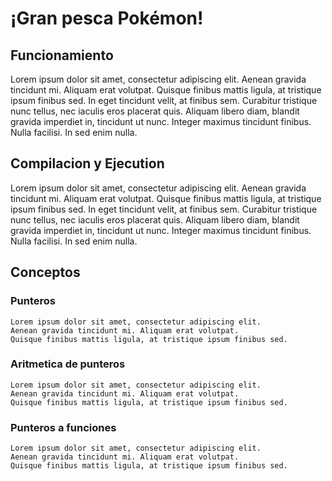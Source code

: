 # ¡Gran pesca Pokémon!

## Funcionamiento

  Lorem ipsum dolor sit amet, consectetur adipiscing elit. Aenean gravida tincidunt mi. Aliquam erat volutpat. Quisque finibus mattis ligula, at tristique ipsum finibus sed. In eget tincidunt velit, at finibus sem. Curabitur tristique nunc tellus, nec iaculis eros placerat quis. Aliquam libero diam, blandit gravida imperdiet in, tincidunt ut nunc. Integer maximus tincidunt finibus. Nulla facilisi. In sed enim nulla.

## Compilacion y Ejecution

  Lorem ipsum dolor sit amet, consectetur adipiscing elit. Aenean gravida tincidunt mi. Aliquam erat volutpat. Quisque finibus mattis ligula, at tristique ipsum finibus sed. In eget tincidunt velit, at finibus sem. Curabitur tristique nunc tellus, nec iaculis eros placerat quis. Aliquam libero diam, blandit gravida imperdiet in, tincidunt ut nunc. Integer maximus tincidunt finibus. Nulla facilisi. In sed enim nulla.

## Conceptos
  
  ### Punteros
    Lorem ipsum dolor sit amet, consectetur adipiscing elit. 
    Aenean gravida tincidunt mi. Aliquam erat volutpat. 
    Quisque finibus mattis ligula, at tristique ipsum finibus sed.
    
  ### Aritmetica de punteros
    Lorem ipsum dolor sit amet, consectetur adipiscing elit. 
    Aenean gravida tincidunt mi. Aliquam erat volutpat. 
    Quisque finibus mattis ligula, at tristique ipsum finibus sed.
    
  ### Punteros a funciones
    Lorem ipsum dolor sit amet, consectetur adipiscing elit. 
    Aenean gravida tincidunt mi. Aliquam erat volutpat. 
    Quisque finibus mattis ligula, at tristique ipsum finibus sed.
